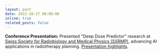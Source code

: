 ```yaml
---
layout: post
date: 2022-10-27 00:00:00
inline: true
related_posts: false
---
```


**Conference Presentation:** Presented "Deep Dose Predictor" research at [Swiss Society for Radiobiology and Medical Physics (SSRMP)](https://indico.psi.ch/event/11944/), advancing AI applications in radiotherapy planning. [Presentation highlights](https://www.linkedin.com/posts/amithjkamath_ssrmp22-activity-6991475152232300544-JSNt).
